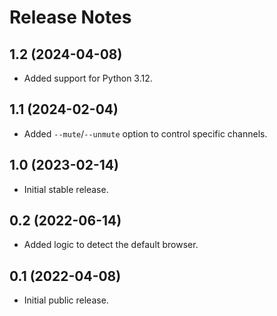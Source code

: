# Release Notes

## 1.2 (2024-04-08)

- Added support for Python 3.12.

## 1.1 (2024-02-04)

- Added `--mute`/`--unmute` option to control specific channels.

## 1.0 (2023-02-14)

- Initial stable release.

## 0.2 (2022-06-14)

- Added logic to detect the default browser.

## 0.1 (2022-04-08)

 - Initial public release.
